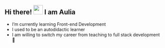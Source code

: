 ## Hi there! <img style="width: 30px;height:30px;" src="https://camo.githubusercontent.com/e8e7b06ecf583bc040eb60e44eb5b8e0ecc5421320a92929ce21522dbc34c891/68747470733a2f2f6d656469612e67697068792e636f6d2f6d656469612f6876524a434c467a6361737252346961377a2f67697068792e676966" /> I am Aulia
- I’m currently learning Front-end Development
- I used to be an autodidactic learner 
- I am willing to switch my career from teaching to full stack development 👀
